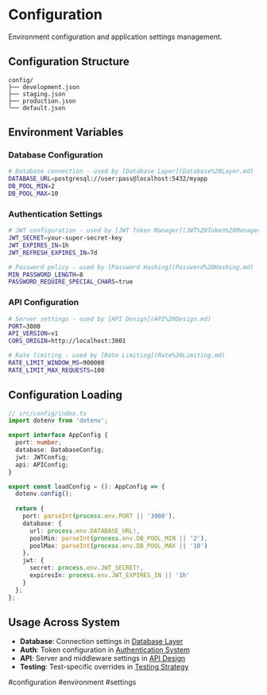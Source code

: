 # Configuration

Environment configuration and application settings management.

## Configuration Structure

```
config/
├── development.json
├── staging.json
├── production.json
└── default.json
```

## Environment Variables

### Database Configuration
```bash
# Database connection - used by [Database Layer](Database%20Layer.md)
DATABASE_URL=postgresql://user:pass@localhost:5432/myapp
DB_POOL_MIN=2
DB_POOL_MAX=10
```

### Authentication Settings
```bash
# JWT configuration - used by [JWT Token Manager](JWT%20Token%20Manager.md)
JWT_SECRET=your-super-secret-key
JWT_EXPIRES_IN=1h
JWT_REFRESH_EXPIRES_IN=7d

# Password policy - used by [Password Hashing](Password%20Hashing.md)
MIN_PASSWORD_LENGTH=8
PASSWORD_REQUIRE_SPECIAL_CHARS=true
```

### API Configuration
```bash
# Server settings - used by [API Design](API%20Design.md)
PORT=3000
API_VERSION=v1
CORS_ORIGIN=http://localhost:3001

# Rate limiting - used by [Rate Limiting](Rate%20Limiting.md)
RATE_LIMIT_WINDOW_MS=900000
RATE_LIMIT_MAX_REQUESTS=100
```

## Configuration Loading

```typescript
// src/config/index.ts
import dotenv from 'dotenv';

export interface AppConfig {
  port: number;
  database: DatabaseConfig;
  jwt: JWTConfig;
  api: APIConfig;
}

export const loadConfig = (): AppConfig => {
  dotenv.config();
  
  return {
    port: parseInt(process.env.PORT || '3000'),
    database: {
      url: process.env.DATABASE_URL!,
      poolMin: parseInt(process.env.DB_POOL_MIN || '2'),
      poolMax: parseInt(process.env.DB_POOL_MAX || '10')
    },
    jwt: {
      secret: process.env.JWT_SECRET!,
      expiresIn: process.env.JWT_EXPIRES_IN || '1h'
    }
  };
};
```

## Usage Across System

- **Database**: Connection settings in [Database Layer](Database%20Layer.md)
- **Auth**: Token configuration in [Authentication System](Authentication%20System.md)
- **API**: Server and middleware settings in [API Design](API%20Design.md)
- **Testing**: Test-specific overrides in [Testing Strategy](Testing%20Strategy.md)

#configuration #environment #settings
